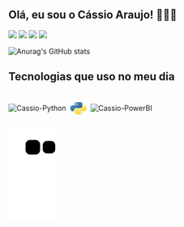 ## Olá, eu sou o Cássio Araujo! 👨🏽‍💻

<div> 
 <a href="https://www.instagram.com/cassiio_araujo/" target="_blank"><img src="https://img.shields.io/badge/-Instagram-%23E4405F?style=for-the-badge&logo=instagram&logoColor=white" target="_blank"></a>
 <a href="https://t.me/engenheirocassiio" target="_blank"><img src="https://img.shields.io/badge/Telegram-2CA5E0?style=for-the-badge&logo=telegram&logoColor=white" target="_blank"></a>
 <a href = "mailto:eng.cassio@outlook.com"><img src="https://img.shields.io/badge/Outlook-0078D4?style=for-the-badge&logo=microsoft-outlook&logoColor=white" target="_blank"></a>
 <a href="https://www.linkedin.com/in/c%C3%A1ssio-araujo-46b506170/" target="_blank"><img src="https://img.shields.io/badge/-LinkedIn-%230077B5?style=for-the-badge&logo=linkedin&logoColor=white" target="_blank"></a> 

</div>

![Anurag's GitHub stats](https://github-readme-stats.vercel.app/api?username=araujocassio&show_icons=true&theme=dark)

## Tecnologias que uso no meu dia
<div style="display: inline_block"><br>
  
  <img align="center" alt="Cassio-Python" height="30" width="40" src="https://cdn.jsdelivr.net/gh/devicons/devicon/icons/mysql/mysql-original.svg">
  <img align="center" alt="Cassio-Python" height="30" width="40" src="https://raw.githubusercontent.com/devicons/devicon/master/icons/python/python-original.svg">
  <img align="center" alt="Cassio-PowerBI" height="30" width="40" src="https://github.com/microsoft/PowerBI-Icons/blob/main/SVG/Power-BI.svg">
</div>
 

 
 ![Snake animation](https://github.com/rafaballerini/rafaballerini/blob/output/github-contribution-grid-snake.svg)
 
</div>
